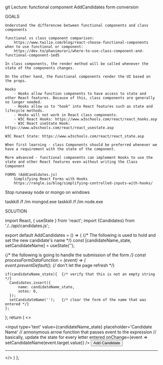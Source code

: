 
git Lecture: functional component AddCandidates form conversion

GOALS

    Understand the differencee between functional components and class components

    functional vs class component comparison: 
        https://www.twilio.com/blog/react-choose-functional-components 
    when to use functional or component:
        https://dev.to/phanimurari/where-to-use-class-component-and-functional-component-1ed5

    In class components, the render method will be called whenever the state of the components changes.

    On the other hand, the Functional components render the UI based on the props.

    Hooks
        - Hooks allow function components to have access to state and other React features. Because of this, class components are generally no longer needed.
        - Hooks allow us to "hook" into React features such as state and lifecycle methods.
        - Hooks will not work in React class components.
        - W3C React Hooks: https://www.w3schools.com/react/react_hooks.asp
        - W3C React useState Hook: https://www.w3schools.com/react/react_usestate.asp

    W3C React State: https://www.w3schools.com/react/react_state.asp

    When first learning - class Components should be preferred whenever we have a requirement with the state of the component.

    More advanced - functional components can implement Hooks to use the state and other React features even without writing the Class Component

    FORMS (AddCandidates.js)
        Simplifying React Forms with Hooks
        https://rangle.io/blog/simplifying-controlled-inputs-with-hooks/



Stop runaway node or mongo on windows

taskkill /f /im mongod.exe
taskkill /f /im node.exe





SOLUTION


import React, { useState } from 'react'; 
import {Candidates} from './../api/candidates.js';

export default AddCandidates = () => {
  {/* The following is used to hold and set the new candidate's name */}
  const [candidateName_state, setCandidateName] = useState('');

  {/* the following is going to handle the submission of the form */}
  const processFormDataFunction = (event) => {  
    event.preventDefault(); {/* don't let the page refresh */}
  
    if(candidateName_state){  {/* verify that this is not an empty string */}
      Candidates.insert({     
          name: candidateName_state,
          votes: 0,
      });
      setCandidateName('');   {/* clear the form of the name that was entered */}
    };
  };
    return (
      <>
        <form onSubmit={processFormDataFunction}>
          <label>
            <input  type='text' 
                    value={candidateName_state}
                    placeholder='Candidate Name'
                    // annonymous arrow function that passes event to the expression
                    // basically, update the state for every letter entered
                    onChange={event => setCandidateName(event.target.value)} />
          </label>
          <button>Add Candidate</button>
        </form>
        <hr />
      </>
    )
};